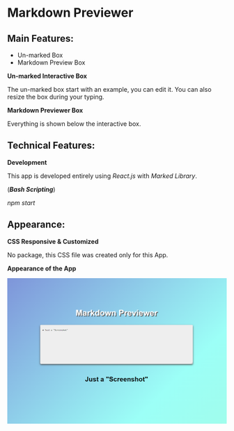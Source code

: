 Markdown Previewer
===

Main Features:
---

* Un-marked Box
* Markdown Preview Box

**Un-marked Interactive Box**

The un-marked box start with an example, you can edit it.
You can also resize the box during your typing.

**Markdown Previewer Box**

Everything is shown below the interactive box.


Technical Features:
---

**Development**

This app is developed entirely using *React.js* with *Marked Library*.

(***Bash Scripting***)

*npm start*

Appearance:
---

**CSS Responsive & Customized**

No package, this CSS file was created only for this App.

**Appearance of the App**

![App Screenshot](./Screenshot.png "Screenshot")
